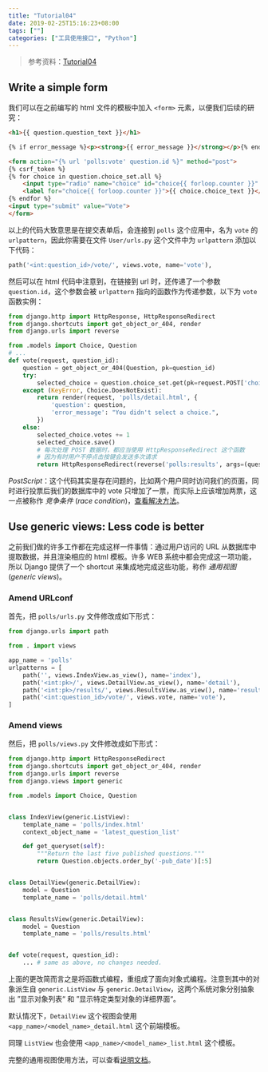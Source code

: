 ```yaml
---
title: "Tutorial04"
date: 2019-02-25T15:16:23+08:00
tags: [""]
categories: ["工具使用接口", "Python"]
---
```


> 参考资料：[Tutorial04](https://docs.djangoproject.com/en/2.1/intro/tutorial04/)


## Write a simple form

我们可以在之前编写的 html 文件的模板中加入 `<form>` 元素，以便我们后续的研究：

```html
<h1>{{ question.question_text }}</h1>

{% if error_message %}<p><strong>{{ error_message }}</strong></p>{% endif %}

<form action="{% url 'polls:vote' question.id %}" method="post">
{% csrf_token %}
{% for choice in question.choice_set.all %}
    <input type="radio" name="choice" id="choice{{ forloop.counter }}" value="{{ choice.id }}">
    <label for="choice{{ forloop.counter }}">{{ choice.choice_text }}</label><br>
{% endfor %}
<input type="submit" value="Vote">
</form>
```

以上的代码大致意思是在提交表单后，会连接到 `polls` 这个应用中，名为 `vote` 的 `urlpattern`，因此你需要在文件 `User/urls.py` 这个文件中为 `urlpattern` 添加以下代码：

```python
path('<int:question_id>/vote/', views.vote, name='vote'),
```

然后可以在 html 代码中注意到，在链接到 url 时，还传递了一个参数 `question.id`，这个参数会被 `urlpattern` 指向的函数作为传递参数，以下为 `vote` 函数实例：

```python
from django.http import HttpResponse, HttpResponseRedirect
from django.shortcuts import get_object_or_404, render
from django.urls import reverse

from .models import Choice, Question
# ...
def vote(request, question_id):
    question = get_object_or_404(Question, pk=question_id)
    try:
        selected_choice = question.choice_set.get(pk=request.POST['choice'])
    except (KeyError, Choice.DoesNotExist):
        return render(request, 'polls/detail.html', {
            'question': question,
            'error_message': "You didn't select a choice.",
        })
    else:
        selected_choice.votes += 1
        selected_choice.save()
        # 每次处理 POST 数据时，都应当使用 HttpResponseRedirect 这个函数
        # 因为有时用户不停点击按键会发送多次请求
        return HttpResponseRedirect(reverse('polls:results', args=(question.id,)))
```



*PostScript*：这个代码其实是存在问题的，比如两个用户同时访问我们的页面，同时进行投票后我们的数据库中的 vote 只增加了一票，而实际上应该增加两票，这一点被称作 *竞争条件* (*race condition*)，[查看解决方法](https://docs.djangoproject.com/en/2.1/ref/models/expressions/#avoiding-race-conditions-using-f)。

## Use generic views: Less code is better

之前我们做的许多工作都在完成这样一件事情：通过用户访问的 URL 从数据库中提取数据，并且渲染相应的 html 模板。许多 WEB 系统中都会完成这一项功能，所以 Django 提供了一个 shortcut 来集成地完成这些功能，称作 *通用视图* (*generic views*)。

### Amend URLconf

首先，把 `polls/urls.py` 文件修改成如下形式：

```python
from django.urls import path

from . import views

app_name = 'polls'
urlpatterns = [
    path('', views.IndexView.as_view(), name='index'),
    path('<int:pk>/', views.DetailView.as_view(), name='detail'),
    path('<int:pk>/results/', views.ResultsView.as_view(), name='results'),
    path('<int:question_id>/vote/', views.vote, name='vote'),
]
```

### Amend views

然后，把 `polls/views.py` 文件修改成如下形式：

```python
from django.http import HttpResponseRedirect
from django.shortcuts import get_object_or_404, render
from django.urls import reverse
from django.views import generic

from .models import Choice, Question


class IndexView(generic.ListView):
    template_name = 'polls/index.html'
    context_object_name = 'latest_question_list'

    def get_queryset(self):
        """Return the last five published questions."""
        return Question.objects.order_by('-pub_date')[:5]


class DetailView(generic.DetailView):
    model = Question
    template_name = 'polls/detail.html'


class ResultsView(generic.DetailView):
    model = Question
    template_name = 'polls/results.html'


def vote(request, question_id):
    ... # same as above, no changes needed.
```

上面的更改简而言之是将函数式编程，重组成了面向对象式编程。注意到其中的对象派生自 `generic.ListView` 与 `generic.DetailView`，这两个系统对象分别抽象出 ”显示对象列表“ 和 ”显示特定类型对象的详细界面“。

默认情况下，`DetailView` 这个视图会使用 `<app_name>/<model_name>_detail.html` 这个前端模板。

同理 `ListView` 也会使用 `<app_name>/<model_name>_list.html` 这个模板。

完整的通用视图使用方法，可以查看[说明文档](https://docs.djangoproject.com/en/2.1/topics/class-based-views/)。


